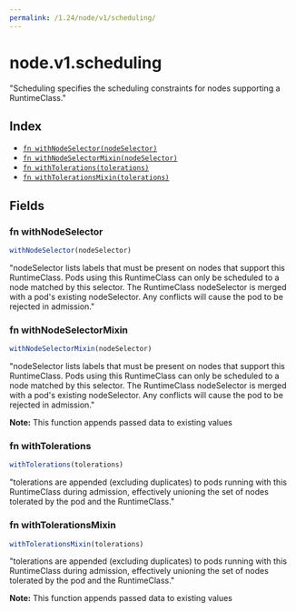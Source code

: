 ```yaml
---
permalink: /1.24/node/v1/scheduling/
---
```


# node.v1.scheduling

"Scheduling specifies the scheduling constraints for nodes supporting a RuntimeClass."

## Index

* [`fn withNodeSelector(nodeSelector)`](#fn-withnodeselector)
* [`fn withNodeSelectorMixin(nodeSelector)`](#fn-withnodeselectormixin)
* [`fn withTolerations(tolerations)`](#fn-withtolerations)
* [`fn withTolerationsMixin(tolerations)`](#fn-withtolerationsmixin)

## Fields

### fn withNodeSelector

```ts
withNodeSelector(nodeSelector)
```

"nodeSelector lists labels that must be present on nodes that support this RuntimeClass. Pods using this RuntimeClass can only be scheduled to a node matched by this selector. The RuntimeClass nodeSelector is merged with a pod's existing nodeSelector. Any conflicts will cause the pod to be rejected in admission."

### fn withNodeSelectorMixin

```ts
withNodeSelectorMixin(nodeSelector)
```

"nodeSelector lists labels that must be present on nodes that support this RuntimeClass. Pods using this RuntimeClass can only be scheduled to a node matched by this selector. The RuntimeClass nodeSelector is merged with a pod's existing nodeSelector. Any conflicts will cause the pod to be rejected in admission."

**Note:** This function appends passed data to existing values

### fn withTolerations

```ts
withTolerations(tolerations)
```

"tolerations are appended (excluding duplicates) to pods running with this RuntimeClass during admission, effectively unioning the set of nodes tolerated by the pod and the RuntimeClass."

### fn withTolerationsMixin

```ts
withTolerationsMixin(tolerations)
```

"tolerations are appended (excluding duplicates) to pods running with this RuntimeClass during admission, effectively unioning the set of nodes tolerated by the pod and the RuntimeClass."

**Note:** This function appends passed data to existing values